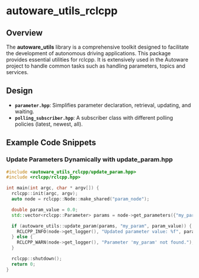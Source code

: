 # autoware_utils_rclcpp

## Overview

The **autoware_utils** library is a comprehensive toolkit designed to facilitate the development of autonomous driving applications.
This package provides essential utilities for rclcpp.
It is extensively used in the Autoware project to handle common tasks such as handling parameters, topics and services.

## Design

- **`parameter.hpp`**: Simplifies parameter declaration, retrieval, updating, and waiting.
- **`polling_subscriber.hpp`**: A subscriber class with different polling policies (latest, newest, all).

## Example Code Snippets

### Update Parameters Dynamically with update_param.hpp

```cpp
#include <autoware_utils_rclcpp/update_param.hpp>
#include <rclcpp/rclcpp.hpp>

int main(int argc, char * argv[]) {
  rclcpp::init(argc, argv);
  auto node = rclcpp::Node::make_shared("param_node");

  double param_value = 0.0;
  std::vector<rclcpp::Parameter> params = node->get_parameters({"my_param"});

  if (autoware_utils::update_param(params, "my_param", param_value)) {
    RCLCPP_INFO(node->get_logger(), "Updated parameter value: %f", param_value);
  } else {
    RCLCPP_WARN(node->get_logger(), "Parameter 'my_param' not found.");
  }

  rclcpp::shutdown();
  return 0;
}
```
